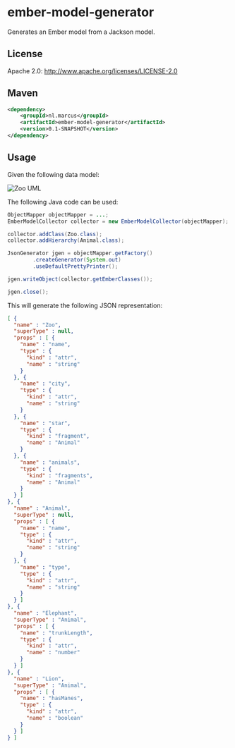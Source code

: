 # ember-model-generator

Generates an Ember model from a Jackson model.

## License

Apache 2.0: http://www.apache.org/licenses/LICENSE-2.0

## Maven
```xml
<dependency>
	<groupId>nl.marcus</groupId>
	<artifactId>ember-model-generator</artifactId>
	<version>0.1-SNAPSHOT</version>
</dependency>
```

## Usage

Given the following data model:

![Zoo UML](https://raw.githubusercontent.com/marcus-nl/ember-model-generator/master/src/main/site/uml/Zoo.png "Zoo UML")

The following Java code can be used:
```java
ObjectMapper objectMapper = ...;
EmberModelCollector collector = new EmberModelCollector(objectMapper);

collector.addClass(Zoo.class);
collector.addHierarchy(Animal.class);

JsonGenerator jgen = objectMapper.getFactory()
		.createGenerator(System.out)
		.useDefaultPrettyPrinter();

jgen.writeObject(collector.getEmberClasses());

jgen.close();
```

This will generate the following JSON representation:
```json
[ {
  "name" : "Zoo",
  "superType" : null,
  "props" : [ {
    "name" : "name",
    "type" : {
      "kind" : "attr",
      "name" : "string"
    }
  }, {
    "name" : "city",
    "type" : {
      "kind" : "attr",
      "name" : "string"
    }
  }, {
    "name" : "star",
    "type" : {
      "kind" : "fragment",
      "name" : "Animal"
    }
  }, {
    "name" : "animals",
    "type" : {
      "kind" : "fragments",
      "name" : "Animal"
    }
  } ]
}, {
  "name" : "Animal",
  "superType" : null,
  "props" : [ {
    "name" : "name",
    "type" : {
      "kind" : "attr",
      "name" : "string"
    }
  }, {
    "name" : "type",
    "type" : {
      "kind" : "attr",
      "name" : "string"
    }
  } ]
}, {
  "name" : "Elephant",
  "superType" : "Animal",
  "props" : [ {
    "name" : "trunkLength",
    "type" : {
      "kind" : "attr",
      "name" : "number"
    }
  } ]
}, {
  "name" : "Lion",
  "superType" : "Animal",
  "props" : [ {
    "name" : "hasManes",
    "type" : {
      "kind" : "attr",
      "name" : "boolean"
    }
  } ]
} ]
```
